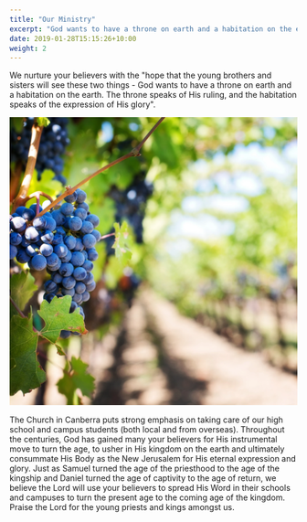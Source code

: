 ```yaml
---
title: "Our Ministry"
excerpt: "God wants to have a throne on earth and a habitation on the earth."
date: 2019-01-28T15:15:26+10:00
weight: 2
---
```


We nurture your believers with the "hope that the young brothers and sisters will see these two things - God wants to have a throne on earth and a habitation on the earth. The throne speaks of His ruling, and the habitation speaks of the expression of His glory".

![Picture of bearing remaining fruits](../images/services/our_ministry_origin.jpg)

The Church in Canberra puts strong emphasis on taking care of our high school and campus students (both local and from overseas). Throughout the centuries, God has gained many your believers for His instrumental move to turn the age, to usher in His kingdom on the earth and ultimately consummate His Body as the New Jerusalem for His eternal expression and glory. Just as Samuel turned the age of the priesthood to the age of the kingship and Daniel turned the age of captivity to the age of return, we believe the Lord will use your believers to spread His Word in their schools and campuses to turn the present age to the coming age of the kingdom. Praise the Lord for the young priests and kings amongst us.